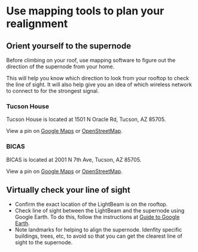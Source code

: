 # Use mapping tools to plan your realignment

## Orient yourself to the supernode

Before climbing on your roof, use mapping software to figure out the direction of the supernode from your home.

This will help you know which direction to look from your rooftop to check the line of sight. It will also help give you an idea of which wireless network to connect to for the strongest signal.


### Tucson House

Tucson House is located at 1501 N Oracle Rd, Tucson, AZ 85705.

View a pin on [Google Maps](https://maps.app.goo.gl/EpXVBWQSBm6J6qnq5) or [OpenStreetMap](https://www.openstreetmap.org/?mlat=32.240258&mlon=-110.979115#map=19/32.240258/-110.979116).


### BICAS

BICAS is located at 2001 N 7th Ave, Tucson, AZ 85705.

View a pin on [Google Maps](https://maps.app.goo.gl/EZr52ySQg3dEj5ZH8) or [OpenStreetMap](https://www.openstreetmap.org/?mlat=32.246363&mlon=-110.970693#map=18/32.246363/-110.970693).


## Virtually check your line of sight 

- Confirm the exact location of the LightBeam is on the rooftop.
- Check line of sight between the LightBeam and the supernode using Google Earth. To do this, follow the instructions at [Guide to Google Earth](https://startyourownisp.com/posts/guide-to-google-earth/).
- Note landmarks for helping to align the supernode. Idenfity specific buildings, trees, etc, to avoid so that you can get the clearest line of sight to the supernode.

